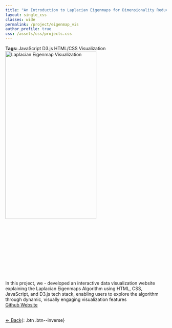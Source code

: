 ```yaml
---
title: "An Introduction to Laplacian Eigenmaps for Dimensionality Reduction Visualization"
layout: single_css
classes: wide
permalink: /project/eigenmap_vis
author_profile: true
css: /assets/css/projects.css
---
```



<div class="project-tags"> 
    <div class="project-tag-list"> <b> Tags: </b>
        <span class="tag">JavaScript</span>
        <span class="tag">D3.js</span>
        <span class="tag">HTML/CSS</span>
        <span class="tag">Visualization</span>
    </div>
</div>

<div class="project-images">
    <img  style="max-height:700px; width: 75%" src="/assets/images/eigenmap_vis_gif.gif" alt="Laplacian Eigenmap Visualization" />
</div>

<br>
In this project, we
- developed an interactive data visualization website explaining the Laplacian Eigenmaps Algorithm using HTML, CSS, JavaScript, and D3.js tech stack, enabling users to explore the algorithm through dynamic, visually engaging visualization features

<div class="external-links">
  <!-- GitHub Link -->
  <a href="https://github.com/Wzhang3912/laplacian_eigenmap_vis" class="external-link" target="_blank">
    <i class="fab fa-fw fa-github"></i>Github
  </a>
  <!-- Website Link -->
  <a href="https://kbian.org/laplacian_eigenmap_vis/" class="external-link" target="_blank">
    <i class="fas fa-external-link-alt"></i> Website
  </a>
</div>

<br>

[← Back](/project/){: .btn .btn--inverse}
